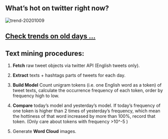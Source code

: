 ## What’s hot on twitter right now?

![trend-20201009][wordcloud]

[wordcloud]: https://raw.githubusercontent.com/xdqc/tweet-trend-everyday/master/word-cloud/trend-20201009.png?token=AF5V4P7ADR6KQBZ4CEDTNIK6AXRMU "trend-20201009"

## [Check trends on old days ...](https://github.com/xdqc/tweet-trend-everyday/tree/master/word-cloud)

## Text mining procedures:

1. **Fetch** raw tweet objects via twitter API (English tweets only).

2. **Extract** texts + hashtags parts of tweets for each day.

3. **Build Model** Count unigram tokens (i.e. one English word as a token) of tweet texts, calculate the occurrence frequency of each token, order by frequency high to low.

4. **Compare** today’s model and yesterday’s model. If today’s frequency of one token is higher than 2 times of yesterday’s frequency, which mean the hottiness of that word increased by more than 100%, record that token. (Only care about tokens with frequency >10^-5 )

5. Generate **Word Cloud** images.
